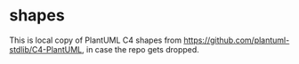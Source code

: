 # shapes

This is local copy of PlantUML C4 shapes from <https://github.com/plantuml-stdlib/C4-PlantUML>, in case the repo gets dropped.
